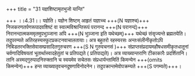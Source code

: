 +++
title = "31 यज्ञशिष्टामृतभुजो यान्ति"

+++
।।4.31।। यज्ञेति। यज्ञेन शिष्टम् आहृतं यज्ञाच्च +++(N यज्ञाश्च)+++ निजकरणतर्पणरूपादवशिष्टं वा स्वात्मविश्रान्तिरूपं परानन्द +++(N परानन्दं)+++ निरानन्दात्मकममृतमुपभुञ्जाना अपि +++(N भुञ्जाना इति यथेच्छम्)+++ यथेच्छं संसृज्यन्ते ब्रह्मतयेति। तदुपरम्यते अतिरहस्यस्फुटप्रकटनवाचालतायाः। अत्र बहुतरो रहस्यरसः अन्तःसंलीनीकृतोऽपि निबिडतरभक्तिसेवासम्प्रसादितगुरुचरण +++(S N गुरुवचनसं )+++ संप्राप्तसंप्रदायमहौषधसमीकृतधातूनां चर्वणादिविषयतां भूतार्थास्वादहेतुतां च प्रतिपद्यते ( प्रतिपाद्यते)। अत्र व्याख्यान्तराणि टीकाकारैः प्रदर्शितानि। तानि अस्मद्गुरुपादनिरुक्तानि च स्वयमेव सचेतसः संप्रधार्यन्तामितिं किमन्येन +++(omits किमन्येन)+++ हन्त व्याख्यातृवचनदूषणाविनोदनेन। तदुपक्रान्तमेवोपक्रम्यते +++(S पगम्यते)+++।
